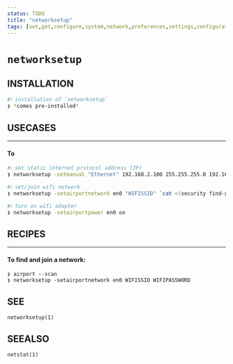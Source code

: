 ```yaml
---
status: TODO
title: "networksetup"
tags: [set,get,configure,system,network,preferences,settings,configurations]
---
```


# `networksetup`

## INSTALLATION


```bash
#ℹ︎ installation of `networksetup`
❯ *comes pre-installed*
```


## USECASES

----
#### To


```bash
#ℹ︎ set static internet protocol address (IP)
❯ networksetup -setmanual "Ethernet" 192.168.2.100 255.255.255.0 192.168.2.1
```



```bash
#ℹ︎ set/join wifi network
❯ networksetup -setairportnetwork en0 "WIFISSID" `cat <(security find-generic-password -l "WIFISSID" -w)`
```



```bash
#ℹ︎ turn on wifi adapter
❯ networksetup -setairportpower en0 on
```


## RECIPES

----
#### To find and join a network:

    ❯ airport --scan
    ❯ networksetup -setairportnetwork en0 WIFISSID WIFIPASSWORD


## SEE

    networksetup(1)

## SEEALSO

    netstat(1)

